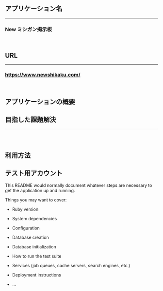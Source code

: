 ## アプリケーション名
---
### New ミシガン掲示板
<br/>

## URL
---
### https://www.newshikaku.com/
<br/>

## アプリケーションの概要



## 目指した課題解決
---
###
<br>

## 利用方法

## テスト用アカウント

This README would normally document whatever steps are necessary to get the
application up and running.

Things you may want to cover:

* Ruby version

* System dependencies

* Configuration

* Database creation

* Database initialization

* How to run the test suite

* Services (job queues, cache servers, search engines, etc.)

* Deployment instructions

* ...
